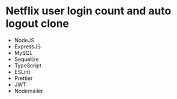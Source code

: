 # Netflix user login count and auto logout clone
- NodeJS
- ExpressJS
- MySQL
- Sequelize
- TypeScript
- ESLint
- Prettier
- JWT
- Nodemailer